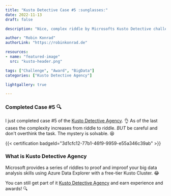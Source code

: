 ```yaml
---
title: "Kusto Detective Case #5 :sunglasses:"
date: 2022-11-13
draft: false

description: "Nice, complex riddle by Microsofts Kusto Detective challenges"

author: "Robin Konrad"
authorLink: "https://robinkonrad.de"

resources:
- name: "featured-image"
  src: "kusto-header.png"

tags: ["Challenge", "Award", "BigData"]
categories: ["Kusto Detective Agency"]

lightgallery: true

---
```


### Completed Case #5 :mag:
I just completed case #5 of the [Kusto Detective Agency](https://detective.kusto.io). :ok_hand:  As of the last cases the complexity increases from riddle to riddle. *BUT* be careful and don't overthink the task. The mystery is solvable. :laughing:

{{< certification badgeId="3d1cfc12-77b1-46f9-9959-e55a346c39ab" >}}

### What is Kusto Detective Agency

Microsoft provides a series of riddles to proof and improof your big data analysis skills using Azure Data Explorer with a free-tier Kusto Cluster. :joy:

You can still get part of it [Kusto Detective Agency](https://detective.kusto.io) and earn experience and awards! :mag: